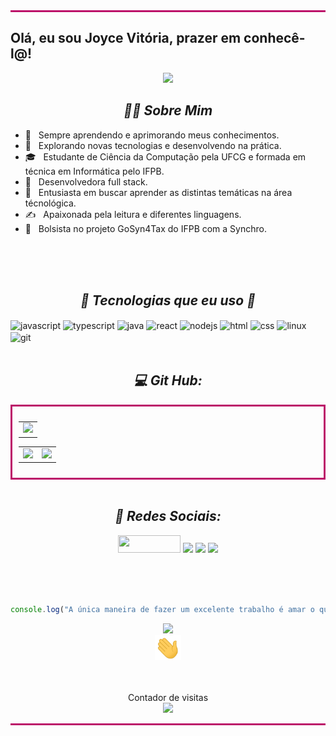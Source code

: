 <div style="border-top: 3px solid #bc1069;"></div>

## Olá, eu sou Joyce Vitória, prazer em conhecê-l@! 

<div align="center"><img src="https://readme-typing-svg.herokuapp.com?color=%2336BCF7&center=true&lines=<Seja+bem+vind@🖐️😁/>"/></div> 
<div align="center"> 
</div>

<h2 align="center"><i> 👩‍💻 Sobre Mim  </i></h2>
<div style="display: inline_block">
<ul>
<li>🔭 &nbsp; Sempre aprendendo e aprimorando meus conhecimentos.</li>
<li>🤔 &nbsp; Explorando novas tecnologias e desenvolvendo na prática.</li>
<li>🎓 &nbsp; Estudante de Ciência da Computação pela UFCG e formada em técnica em Informática pelo IFPB.</li>
<li>💼 &nbsp; Desenvolvedora  full stack.</li>
<li>🌱 &nbsp; Entusiasta em buscar aprender as distintas temáticas na área técnológica.</li>
<li>✍️ &nbsp; Apaixonada pela leitura e diferentes linguagens.</li>
<li>🚀 &nbsp; Bolsista no projeto GoSyn4Tax do IFPB com a Synchro.</li>
</ul>
</div>


<br><br><br>


<h2 align="center"><i> 🌟 Tecnologias que eu uso 🌟</i></h2>
<div style="display: inline_block">
  <img align="center" alt="javascript" src="https://img.shields.io/badge/JavaScript-F7DF1E?style=for-the-badge&logo=javascript&logoColor=black" />
  <img align="center" alt="typescript" src="https://img.shields.io/badge/TypeScript-007ACC?style=for-the-badge&logo=typescript&logoColor=white" />
  <img align="center" alt="java" src="https://img.shields.io/badge/Java-007396?style=for-the-badge&logo=java&logoColor=white" />
  <img align="center" alt="react" src="https://img.shields.io/badge/React-20232A?style=for-the-badge&logo=react&logoColor=61DAFB" />
  <img align="center" alt="nodejs" src="https://img.shields.io/badge/Node.js-43853D?style=for-the-badge&logo=node.js&logoColor=white" />
  <img align="center" alt="html" src="https://img.shields.io/badge/HTML-E34F26?style=for-the-badge&logo=html5&logoColor=white" />
  <img align="center" alt="css" src="https://img.shields.io/badge/CSS-1572B6?style=for-the-badge&logo=css3&logoColor=white" />
  <img align="center" alt="linux" src="https://img.shields.io/badge/Linux-FCC624?style=for-the-badge&logo=linux&logoColor=black" />
  <img align="center" alt="git" src="https://img.shields.io/badge/Git-F05032?style=for-the-badge&logo=git&logoColor=white" />
</div><br/>

<h2 align="center"><i> 💻 Git Hub: </i></h2>

<div align="center" style="border: 3px solid #bc1069; padding: 10px;">
   <table>
    <tr>
      <td>
        <img height="100%" src="https://github-readme-stats.vercel.app/api/top-langs/?username=joycevit&layout=compact&langs_count=50&theme=react"/>
      </td>
    </tr>
  </table>
  <table>
    <tr>
      <td>
        <img height="100%" src="https://github-readme-streak-stats.herokuapp.com?user=joycevit&theme=react&locale=pt_BR"/>
      </td>
      <td>
        <img height="100%" src="https://github-readme-stats.vercel.app/api?username=joycevit&show_icons=true&theme=react&include_all_comits=true&count_private=true"/>
      </td>
    </tr>
  </table>
</div>

<br>
<h2 align="center"><i> 🌌 Redes Sociais: </i></h2> 
<div align="center"> 
  <a href="https://gitlab.com/joycevnr" target="_blank"><img height="28" width="100" src="https://img.shields.io/badge/GitLab-330F63?style=for-the-badge&logo=gitlab&logoColor=white" target="_blank"></a> 
  <a href="https://instagram.com/joyce_vitoriar/" target="_blank"><img src="https://img.shields.io/badge/-Instagram-%23E4405F?style=for-the-badge&logo=instagram&logoColor=white" target="_blank"></a>
  <a href ="joyce.nascimento@academico.ifbp.edu.br"><img src="https://img.shields.io/badge/-Gmail-%23333?style=for-the-badge&logo=gmail&logoColor=white" target="_blank"></a>
  <a href="https://www.linkedin.com/in/joyce-vitória-07745723b/" target="_blank"><img src="https://img.shields.io/badge/-LinkedIn-%230077B5?style=for-the-badge&logo=linkedin&logoColor=white" target="_blank"></a>  
</div>

<br><br><br>

```javascript
console.log("A única maneira de fazer um excelente trabalho é amar o que você faz." - Steve Jobs);
```
         
<div align="center">
       <img src="https://readme-typing-svg.herokuapp.com?color=%2336BCF7&center=true&vCenter=true&lines=<Espero+que+tenha+gostado/>"/> 
</div>


<div align="center">
       <img src="https://raw.githubusercontent.com/ABSphreak/ABSphreak/master/gifs/Hi.gif" height="40px"/>
</div>
<br></br>
<p align="center"> 
  Contador de visitas<br>
  <img src="https://profile-counter.glitch.me/joycevit/count.svg" />
</p>

<div style="border-bottom: 3px solid #bc1069;"></div>
